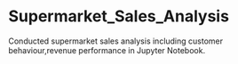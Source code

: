 # Supermarket_Sales_Analysis
Conducted supermarket sales analysis including customer behaviour,revenue performance in Jupyter Notebook.
